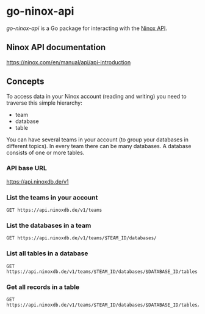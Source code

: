 # go-ninox-api

*go-ninox-api* is a Go package for interacting with the [Ninox API](https://ninox.com/).

## Ninox API documentation

https://ninox.com/en/manual/api/api-introduction

## Concepts

To access data in your Ninox account (reading and writing) you need to traverse this simple hierarchy:

- team
- database
- table

You can have several teams in your account (to group your databases in different topics). In every team there can be many databases. A database consists of one or more tables.

### API base URL

https://api.ninoxdb.de/v1

### List the teams in your account

```
GET https://api.ninoxdb.de/v1/teams
```

### List the databases in a team

```
GET https://api.ninoxdb.de/v1/teams/$TEAM_ID/databases/
```

### List all tables in a database

```
GET https://api.ninoxdb.de/v1/teams/$TEAM_ID/databases/$DATABASE_ID/tables
```

### Get all records in a table

```
GET https://api.ninoxdb.de/v1/teams/$TEAM_ID/databases/$DATABASE_ID/tables/$TABLE_ID/records
```
